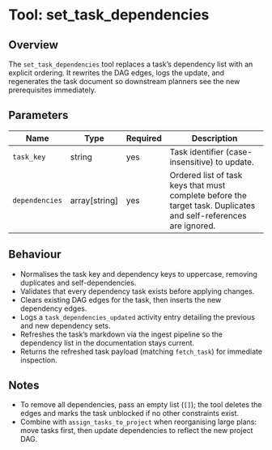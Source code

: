 # Tool: set_task_dependencies

## Overview

The `set_task_dependencies` tool replaces a task’s dependency list with an explicit
ordering. It rewrites the DAG edges, logs the update, and regenerates the task document
so downstream planners see the new prerequisites immediately.

## Parameters

| Name | Type | Required | Description |
| --- | --- | --- | --- |
| `task_key` | string | yes | Task identifier (case-insensitive) to update. |
| `dependencies` | array[string] | yes | Ordered list of task keys that must complete before the target task. Duplicates and self-references are ignored. |

## Behaviour

- Normalises the task key and dependency keys to uppercase, removing duplicates and
  self-dependencies.
- Validates that every dependency task exists before applying changes.
- Clears existing DAG edges for the task, then inserts the new dependency edges.
- Logs a `task_dependencies_updated` activity entry detailing the previous and new
  dependency sets.
- Refreshes the task’s markdown via the ingest pipeline so the dependency list in the
  documentation stays current.
- Returns the refreshed task payload (matching `fetch_task`) for immediate inspection.

## Notes

- To remove all dependencies, pass an empty list (`[]`); the tool deletes the edges and
  marks the task unblocked if no other constraints exist.
- Combine with `assign_tasks_to_project` when reorganising large plans: move tasks first,
  then update dependencies to reflect the new project DAG.
